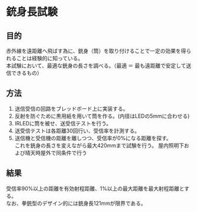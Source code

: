 # 銃身長試験
## 目的
赤外線を遠距離へ飛ばす為に、銃身（筒）を取り付けることで一定の効果を得られることは経験的に知っている。<br>
本試験において、最適な銃身の長さを調べる。（最適 ＝ 最も遠距離で安定して送信できるもの）

## 方法
1. 送信受信の回路をブレッドボード上に実装する。
2. 反射を防ぐために黒用紙を用いて筒を作る。(内径はLEDの5mmに合わせる)
3. IRLEDに筒を被せ、送受信テストを行う。
4. 送受信テストは各距離30回行い、受信率を計測する。
5. 送信機と受信機の距離を離しつつ、受信率が0%になる距離を探す。<br>
これを銃身の長さを変えながら最大420mmまで試験を行う。
屋内照明下および晴天時屋外で同条件で行う

## 結果
受信率90%以上の距離を有効射程距離、1%以上の最大距離を最大射程距離とする。<br>
なお、拳銃型のデザイン的には銃身長121mmが限界である。
